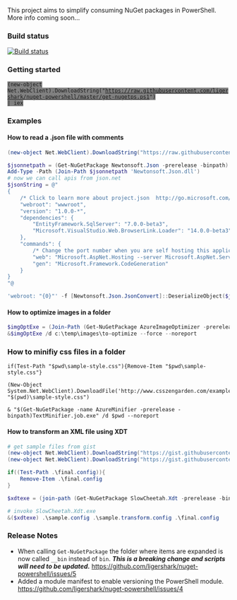 This project aims to simplify consuming NuGet packages in PowerShell. More info coming soon...

### Build status
[![Build status](https://ci.appveyor.com/api/projects/status/yv76i6yybh5pv3kd?svg=true)](https://ci.appveyor.com/project/sayedihashimi/nuget-powershell)

### Getting started
<code style="background-color:grey">(new-object Net.WebClient).DownloadString("https://raw.githubusercontent.com/ligershark/nuget-powershell/master/get-nugetps.ps1") | iex</code>

### Examples

#### How to read a .json file with comments

```powershell
(new-object Net.WebClient).DownloadString("https://raw.githubusercontent.com/ligershark/nuget-powershell/master/get-nugetps.ps1") | iex

$jsonnetpath = (Get-NuGetPackage Newtonsoft.Json -prerelease -binpath)
Add-Type -Path (Join-Path $jsonnetpath 'Newtonsoft.Json.dll')
# now we can call apis from json.net
$jsonString = @"
{
    /* Click to learn more about project.json  http://go.microsoft.com/fwlink/?LinkID=517074 */
    "webroot": "wwwroot",
    "version": "1.0.0-*",
    "dependencies": {
        "EntityFramework.SqlServer": "7.0.0-beta3",
        "Microsoft.VisualStudio.Web.BrowserLink.Loader": "14.0.0-beta3"
    },
    "commands": {
        /* Change the port number when you are self hosting this application */
        "web": "Microsoft.AspNet.Hosting --server Microsoft.AspNet.Server.WebListener --server.urls http://localhost:5000",
        "gen": "Microsoft.Framework.CodeGeneration"
    }
}
"@

'webroot: "{0}"' -f [Newtonsoft.Json.JsonConvert]::DeserializeObject($jsonString)['webroot'].value

```

#### How to optimize images in a folder

```powershell
$imgOptExe = (Join-Path (Get-NuGetPackage AzureImageOptimizer -prerelease -binpath) 'ImageCompressor.Job.exe')
&$imgOptExe /d c:\temp\images\to-optimize --force --noreport

```

### How to minifiy css files in a folder

```
if(Test-Path "$pwd\sample-style.css"){Remove-Item "$pwd\sample-style.css"}

(New-Object System.Net.WebClient).DownloadFile('http://www.csszengarden.com/examples/style.css', "$(pwd)\sample-style.css")

& "$(Get-NuGetPackage -name AzureMinifier -prerelease -binpath)TextMinifier.job.exe" /d $pwd --noreport

```
#### How to transform an XML file using XDT

```powershell
# get sample files from gist
(new-object Net.WebClient).DownloadString("https://gist.githubusercontent.com/sayedihashimi/581878c375db22eabd22/raw/eb4e4d5e0c66448f6aed1c898ea0c7991bd970c8/sample.config") | Set-Content .\sample.config
(new-object Net.WebClient).DownloadString("https://gist.githubusercontent.com/sayedihashimi/581878c375db22eabd22/raw/b54d648ed5e316801b8323da91506ff9d3a136a7/sample.transform.config") | Set-Content .\sample.transform.config

if((Test-Path .\final.config)){
    Remove-Item .\final.config
}

$xdtexe = (join-path (Get-NuGetPackage SlowCheetah.Xdt -prerelease -binpath) SlowCheetah.Xdt.exe)

# invoke SlowCheetah.Xdt.exe
&($xdtexe) .\sample.config .\sample.transform.config .\final.config

```


### Release Notes

 - When calling ```Get-NuGetPackage``` the folder where items are expanded is now called ```__bin``` instead of ```bin```. ***This is a breaking change and scripts will need to be updated.*** https://github.com/ligershark/nuget-powershell/issues/5
 - Added a module manifest to enable versioning the PowerShell module. https://github.com/ligershark/nuget-powershell/issues/4

